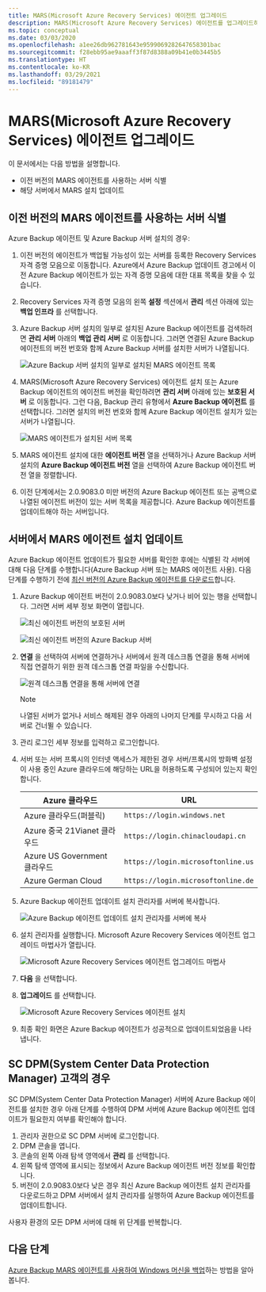 ```yaml
---
title: MARS(Microsoft Azure Recovery Services) 에이전트 업그레이드
description: MARS(Microsoft Azure Recovery Services) 에이전트를 업그레이드하는 방법을 알아봅니다.
ms.topic: conceptual
ms.date: 03/03/2020
ms.openlocfilehash: a1ee26db962781643e9599069282647658301bac
ms.sourcegitcommit: f28ebb95ae9aaaff3f87d8388a09b41e0b3445b5
ms.translationtype: HT
ms.contentlocale: ko-KR
ms.lasthandoff: 03/29/2021
ms.locfileid: "89181479"
---
```

# <a name="upgrade-the-microsoft-azure-recovery-services-mars-agent"></a>MARS(Microsoft Azure Recovery Services) 에이전트 업그레이드

이 문서에서는 다음 방법을 설명합니다.

* 이전 버전의 MARS 에이전트를 사용하는 서버 식별
* 해당 서버에서 MARS 설치 업데이트

## <a name="identify-servers-with-earlier-versions-of-the-mars-agent"></a>이전 버전의 MARS 에이전트를 사용하는 서버 식별

Azure Backup 에이전트 및 Azure Backup 서버 설치의 경우:

1. 이전 버전의 에이전트가 백업될 가능성이 있는 서버를 등록한 Recovery Services 자격 증명 모음으로 이동합니다. Azure에서 Azure Backup 업데이트 경고에서 이전 Azure Backup 에이전트가 있는 자격 증명 모음에 대한 대표 목록을 찾을 수 있습니다.
1. Recovery Services 자격 증명 모음의 왼쪽 **설정** 섹션에서 **관리** 섹션 아래에 있는 **백업 인프라** 를 선택합니다.
1. Azure Backup 서버 설치의 일부로 설치된 Azure Backup 에이전트를 검색하려면 **관리 서버** 아래의 **백업 관리 서버** 로 이동합니다. 그러면 연결된 Azure Backup 에이전트의 버전 번호와 함께 Azure Backup 서버를 설치한 서버가 나열됩니다.

    ![Azure Backup 서버 설치의 일부로 설치된 MARS 에이전트 목록](./media/upgrade-mars-agent/backup-management-servers.png)

1. MARS(Microsoft Azure Recovery Services) 에이전트 설치 또는 Azure Backup 에이전트의 에이전트 버전을 확인하려면 **관리 서버** 아래에 있는 **보호된 서버** 로 이동합니다. 그런 다음, Backup 관리 유형에서 **Azure Backup 에이전트** 를 선택합니다. 그러면 설치의 버전 번호와 함께 Azure Backup 에이전트 설치가 있는 서버가 나열됩니다.

    ![MARS 에이전트가 설치된 서버 목록](./media/upgrade-mars-agent/protected-servers.png)

1. MARS 에이전트 설치에 대한 **에이전트 버전** 열을 선택하거나 Azure Backup 서버 설치의 **Azure Backup 에이전트 버전** 열을 선택하여 Azure Backup 에이전트 버전 열을 정렬합니다.

1. 이전 단계에서는 2.0.9083.0 미만 버전의 Azure Backup 에이전트 또는 공백으로 나열된 에이전트 버전이 있는 서버 목록을 제공합니다. Azure Backup 에이전트를 업데이트해야 하는 서버입니다.

## <a name="update-the-mars-agent-installation-on-the-server"></a>서버에서 MARS 에이전트 설치 업데이트

Azure Backup 에이전트 업데이트가 필요한 서버를 확인한 후에는 식별된 각 서버에 대해 다음 단계를 수행합니다(Azure Backup 서버 또는 MARS 에이전트 사용). 다음 단계를 수행하기 전에 [최신 버전의 Azure Backup 에이전트를 다운로드](https://aka.ms/azurebackup_agent)합니다.

1. Azure Backup 에이전트 버전이 2.0.9083.0보다 낮거나 비어 있는 행을 선택합니다. 그러면 서버 세부 정보 화면이 열립니다.

    ![최신 에이전트 버전의 보호된 서버](./media/upgrade-mars-agent/old-agent-version.png)

    ![최신 에이전트 버전의 Azure Backup 서버](./media/upgrade-mars-agent/backup-management-servers-old-versions.png)

1. **연결** 을 선택하여 서버에 연결하거나 서버에서 원격 데스크톱 연결을 통해 서버에 직접 연결하기 위한 원격 데스크톱 연결 파일을 수신합니다.

    ![원격 데스크톱 연결을 통해 서버에 연결](./media/upgrade-mars-agent/connect-to-server.png)

    >[!NOTE]
    > 나열된 서버가 없거나 서비스 해제된 경우 아래의 나머지 단계를 무시하고 다음 서버로 건너뛸 수 있습니다.

1. 관리 로그인 세부 정보를 입력하고 로그인합니다.

1. 서버 또는 서버 프록시의 인터넷 액세스가 제한된 경우 서버/프록시의 방화벽 설정이 사용 중인 Azure 클라우드에 해당하는 URL을 허용하도록 구성되어 있는지 확인합니다.

    Azure 클라우드 | URL
    --- | ---
    Azure 클라우드(퍼블릭) |   `https://login.windows.net`
    Azure 중국 21Vianet 클라우드   | `https://login.chinacloudapi.cn`
    Azure US Government 클라우드 |   `https://login.microsoftonline.us`
    Azure German Cloud  |  `https://login.microsoftonline.de`

1. Azure Backup 에이전트 업데이트 설치 관리자를 서버에 복사합니다.

    ![Azure Backup 에이전트 업데이트 설치 관리자를 서버에 복사](./media/upgrade-mars-agent/copy-agent-installer.png)

1. 설치 관리자를 실행합니다. Microsoft Azure Recovery Services 에이전트 업그레이드 마법사가 열립니다.

    ![Microsoft Azure Recovery Services 에이전트 업그레이드 마법사](./media/upgrade-mars-agent/agent-upgrade-wizard.png)

1. **다음** 을 선택합니다.

1. **업그레이드** 를 선택합니다.

    ![Microsoft Azure Recovery Services 에이전트 설치](./media/upgrade-mars-agent/upgrade-installation.png)

1. 최종 확인 화면은 Azure Backup 에이전트가 성공적으로 업데이트되었음을 나타냅니다.

## <a name="for-system-center-data-protection-manager-sc-dpm-customers"></a>SC DPM(System Center Data Protection Manager) 고객의 경우

SC DPM(System Center Data Protection Manager) 서버에 Azure Backup 에이전트를 설치한 경우 아래 단계를 수행하여 DPM 서버에 Azure Backup 에이전트 업데이트가 필요한지 여부를 확인해야 합니다.

1. 관리자 권한으로 SC DPM 서버에 로그인합니다.
2. DPM 콘솔을 엽니다.
3. 콘솔의 왼쪽 아래 탐색 영역에서 **관리** 를 선택합니다.
4. 왼쪽 탐색 영역에 표시되는 정보에서 Azure Backup 에이전트 버전 정보를 확인합니다.
5. 버전이 2.0.9083.0보다 낮은 경우 최신 Azure Backup 에이전트 설치 관리자를 다운로드하고 DPM 서버에서 설치 관리자를 실행하여 Azure Backup 에이전트를 업데이트합니다.

사용자 환경의 모든 DPM 서버에 대해 위 단계를 반복합니다.

## <a name="next-steps"></a>다음 단계

[Azure Backup MARS 에이전트를 사용하여 Windows 머신을 백업](backup-windows-with-mars-agent.md)하는 방법을 알아봅니다.
